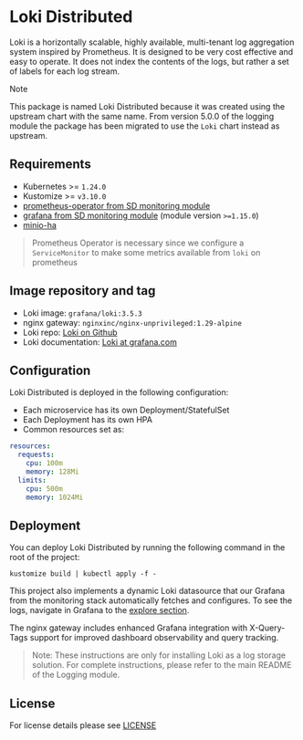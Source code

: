 # Loki Distributed

<!-- <SD-DOCS> -->

Loki is a horizontally scalable, highly available, multi-tenant log aggregation system inspired by Prometheus.
It is designed to be very cost effective and easy to operate.
It does not index the contents of the logs, but rather a set of labels for each log stream.

> [!NOTE]
> This package is named Loki Distributed because it was created using the upstream chart with the same name.
> From version 5.0.0 of the logging module the package has been migrated to use the `Loki` chart instead as
> upstream.

## Requirements

- Kubernetes >= `1.24.0`
- Kustomize >= `v3.10.0`
- [prometheus-operator from SD monitoring module][prometheus-operator]
- [grafana from SD monitoring module][grafana] (module version `>=1.15.0`)
- [minio-ha](../minio-ha)

> Prometheus Operator is necessary since we configure a `ServiceMonitor` to make
> some metrics available from `loki` on prometheus

## Image repository and tag

- Loki image: `grafana/loki:3.5.3`
- nginx gateway: `nginxinc/nginx-unprivileged:1.29-alpine`
- Loki repo: [Loki on Github][loki-gh]
- Loki documentation: [Loki at grafana.com][loki-docs]

## Configuration

Loki Distributed is deployed in the following configuration:

- Each microservice has its own Deployment/StatefulSet
- Each Deployment has its own HPA
- Common resources set as:

```yaml
resources:
  requests:
    cpu: 100m
    memory: 128Mi
  limits:
    cpu: 500m
    memory: 1024Mi
```

## Deployment

You can deploy Loki Distributed by running the following command in the root of
the project:

```shell
kustomize build | kubectl apply -f -
```

This project also implements a dynamic Loki datasource that our Grafana from the monitoring stack automatically fetches and configures.
To see the logs, navigate in Grafana to the [explore section][grafana-explore-doc].

The nginx gateway includes enhanced Grafana integration with X-Query-Tags support for improved dashboard observability and query tracking.

> Note: These instructions are only for installing Loki as a log storage solution.
> For complete instructions, please refer to the main README of the Logging module.

<!-- Links -->

[prometheus-operator]: https://github.com/sighup-io/fury-kubernetes-monitoring/blob/master/katalog/prometheus-operator
[grafana]: https://github.com/sighup-io/fury-kubernetes-monitoring/blob/master/katalog/grafana
[grafana-explore-doc]: https://grafana.com/docs/grafana/latest/explore/
[loki-gh]: https://github.com/grafana/loki
[loki-docs]: https://grafana.com/docs/loki/latest/

<!-- </SD-DOCS> -->

## License

For license details please see [LICENSE](../../LICENSE)
